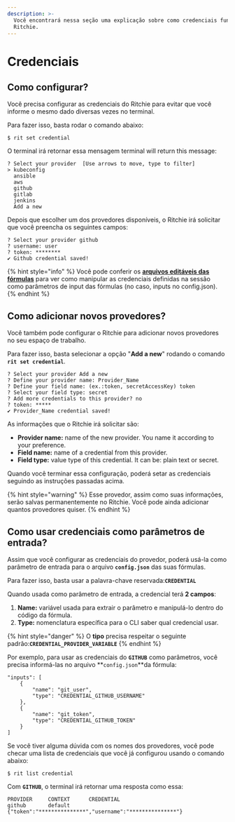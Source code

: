 ```yaml
---
description: >-
  Você encontrará nessa seção uma explicação sobre como credenciais funcionam no
  Ritchie.
---
```


# Credenciais

## Como configurar?

Você precisa configurar as credenciais do Ritchie para evitar que você informe o mesmo dado diversas vezes no terminal. 

Para fazer isso, basta rodar o comando abaixo:

```text
$ rit set credential
```

O terminal irá retornar essa mensagem terminal will return this message: 

```text
? Select your provider  [Use arrows to move, type to filter]
> kubeconfig
  ansible
  aws
  github
  gitlab
  jenkins
  Add a new
```

Depois que escolher um dos provedores disponíveis, o Ritchie irá solicitar que você preencha os seguintes campos:

```text
? Select your provider github
? username: user
? token: ********
✔ Github credential saved!
```

{% hint style="info" %}
Você pode conferir os [**arquivos editáveis das fórmulas**](../tutoriais/como-implementar-uma-formula.md#arquivos-editaveis) para ver como manipular as credenciais definidas na sessão como parâmetros de input das fórmulas \(no caso, inputs no config.json\).
{% endhint %}

## Como adicionar novos provedores?

Você também pode configurar o Ritchie para adicionar novos provedores no seu espaço de trabalho.

Para fazer isso, basta selecionar a opção "**Add a new**" rodando o comando **`rit set credential`**. 

```text
? Select your provider Add a new
? Define your provider name: Provider_Name
? Define your field name: (ex.:token, secretAccessKey) token
? Select your field type: secret
? Add more credentials to this provider? no
? token: *****
✔ Provider_Name credential saved!
```

As informações que o Ritchie irá solicitar são:

* **Provider name:** name of the new provider. You name it according to your preference.
* **Field name:** name of a credential from this provider. 
* **Field type:** value type of this credential. It can be: plain text or secret. 

Quando você terminar essa configuração, poderá setar as credenciais seguindo as instruções passadas acima. 

{% hint style="warning" %}
Esse provedor, assim como suas informações, serão salvas permanentemente no Ritchie. Você pode ainda adicionar quantos provedores quiser. 
{% endhint %}

## Como usar credenciais como parâmetros de entrada?

Assim que você configurar as credenciais do provedor, poderá usá-la como parâmetro de entrada para o arquivo **`config.json`** das suas fórmulas.

Para fazer isso, basta usar a palavra-chave reservada:**`CREDENTIAL`**

Quando usada como parâmetro de entrada, a credencial terá **2 campos**:

1. **Name:** variável usada para extrair o parâmetro e manipulá-lo dentro do código da fórmula.
2. **Type:** nomenclatura específica para o CLI saber qual credencial usar. 

{% hint style="danger" %}
O **tipo** precisa respeitar o seguinte padrão:**`CREDENTIAL_PROVIDER_VARIABLE`**
{% endhint %}

Por exemplo, para usar as credenciais do **`GITHUB`** como parâmetros, você precisa informá-las no arquivo **`config.json`**da fórmula:

```text
"inputs": [ 
    { 
        "name": "git_user", 
        "type": "CREDENTIAL_GITHUB_USERNAME" 
    },
    { 
        "name": "git_token", 
        "type": "CREDENTIAL_GITHUB_TOKEN"
    } 
]
```

Se você tiver alguma dúvida com os nomes dos provedores, você pode checar uma lista de credenciais que você já configurou usando o comando abaixo:

```text
$ rit list credential
```

Com **`GITHUB`**, o terminal irá retornar uma resposta como essa:

```text
PROVIDER	 CONTEXT	  CREDENTIAL
github  	 default	  {"token":"***************","username":"***************"}
```

